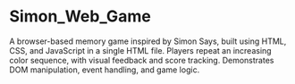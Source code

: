 # Simon_Web_Game
A browser-based memory game inspired by Simon Says, built using HTML, CSS, and JavaScript in a single HTML file. Players repeat an increasing color sequence, with visual feedback and score tracking. Demonstrates DOM manipulation, event handling, and game logic.
